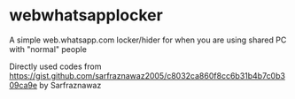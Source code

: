 # webwhatsapplocker
A simple web.whatsapp.com locker/hider for when you are using shared PC with "normal" people

Directly used codes from https://gist.github.com/sarfraznawaz2005/c8032ca860f8cc6b31b4b7c0b309ca9e by Sarfraznawaz
